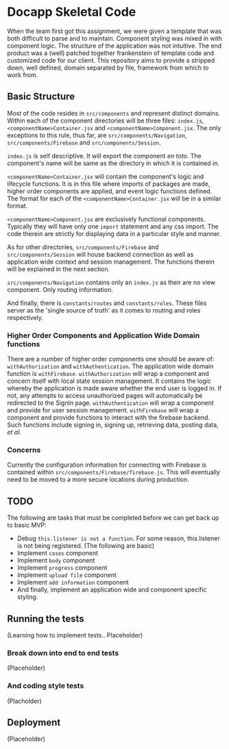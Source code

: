 # Docapp Skeletal Code

When the team first got this assignment, we were given a template that was both difficult to parse and to maintain. Component styling was mixed in with component logic. The structure of the application was not intuitive. The end product was a (well) patched together frankenstein of template code and customized code for our client. This repository aims to provide a stripped down, well defined, domain separated by file, framework from which to work from.

## Basic Structure

Most of the code resides in `src/components` and represent distinct domains. Within each of the component directories will be three files: `index.js`, `<componentName>Container.jsx` and `<componentName>Component.jsx`. The only exceptions to this rule, thus far, are `src/components/Navigation`, `src/components/Firebase` and `src/components/Session`.

`index.js` is self descriptive. It will export the component *en toto*. The component's name will be same as the directory in which it is contained in.

`<componentName>Container.jsx` will contain the component's logic and lifecycle functions. It is in this file where imports of packages are made, higher order components are applied, and event logic functions defined. The format for each of the `<componentName>Container.jsx` will be in a similar format. 

`<componentName>Component.jsx` are exclusively functional components. Typically they will have only one `import` statement and any css import. The code therein are strictly for displaying data in a particular style and manner. 

As for other directories, `src/components/Firebase` and `src/components/Session` will house backend connection as well as application wide context and session management. The functions therein will be explained in the next section.

`src/components/Navigation` contains only an `index.js` as their are no view component. Only routing information.

And finally, there is `constants/routes` and `constants/roles`. These files server as the 'single source of truth' as it comes to routing and roles respectively.


### Higher Order Components and Application Wide Domain functions

There are a number of higher order components one should be aware of: `withAuthorization` and `withAuthentication`. The application wide domain function is `withFirebase`.
`withAuthorization` will wrap a component and concern itself with local state session management. It contains the logic whereby the application is made aware whether the end user is logged in. If not, any attempts to access unauthorized pages will automatically be redirected to the SignIn page.
`withAuthentication` will wrap a component and provide for user session management.
`withFirebase` will wrap a component and provide functions to interact with the firebase backend. Such functions include signing in, signing up, retrieving data, posting data, *et al*.

### Concerns
Currently the configuration information for connecting with Firebase is contained within `src/components/Firebase/firebase.js`. This will eventually need to be moved to a more secure locations during production.

## TODO
The following are tasks that must be completed before we can get back up to basic MVP:
- Debug `this.listener is not a function`. For some reason, this.listener is not being registered.
(The following are basic)
- Implement `cases` component
- Implement `body` component
- Implement `progress` component
- Implement `upload file` component
- Implement `add information` component
- And finally, implement an application wide and component specific styling.

## Running the tests

(Learning how to implement tests.. Placeholder)

### Break down into end to end tests

(Placeholder)
### And coding style tests

(Placholder)

## Deployment

(Placeholder)

